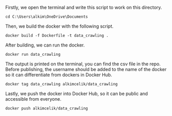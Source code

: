 Firstly, we open the terminal and write this script to work on this directory.
```
cd C:\Users\alkim\OneDrive\Documents
```

Then, we build the docker with the following script.
```
docker build -f Dockerfile -t data_crawling .
```

After building, we can run the docker.
```
docker run data_crawling
```

The output is printed on the terminal, you can find the csv file in the repo.
Before publishing, the username should be added to the name of the docker so it can differentiate from dockers in Docker Hub.
```
docker tag data_crawling alkimcelik/data_crawling
```

Lastly, we push the docker into Docker Hub, so it can be public and accessible from everyone.
```
docker push alkimcelik/data_crawling
```

